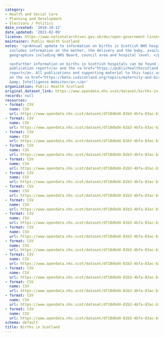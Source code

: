 ```yaml
---
category:
- Health and Social Care
- Planning and Development
- Elections / Politics
date_created: '2018-10-12'
date_updated: '2022-02-09'
license: https://www.nationalarchives.gov.uk/doc/open-government-licence/version/3/
maintainer: Public Health Scotland
notes: '<p>Annual update to information on births in Scottish NHS hospitals. This
  includes information on the mother, the delivery and the baby, available at various
  geographies including NHS Board, council area and hospital level. </p>

  <p>Further information on births in Scottish hospitals can be found in the <a href="https://publichealthscotland.scot/publications/births-in-scottish-hospitals/">full
  publication report</a> and the <a href="https://publichealthscotland.scot/media/6650/2020-11-24-births-technical.pdf">technical
  report</a>. All publications and supporting material to this topic area can be found
  on the <a href="https://beta.isdscotland.org/topics/maternity-and-births/">PHS Data
  &amp; Intelligence Website</a>.</p>'
organization: Public Health Scotland
original_dataset_link: https://www.opendata.nhs.scot/dataset/births-in-scottish-hospitals
records: null
resources:
- format: CSV
  name: CSV
  url: https://www.opendata.nhs.scot/dataset/df10dbd4-81b3-4bfa-83ac-b14a5ec62296/resource/01ea2bee-6606-4b52-9c17-2a2bd941aa64/download/10.1_populations.csv
- format: CSV
  name: CSV
  url: https://www.opendata.nhs.scot/dataset/df10dbd4-81b3-4bfa-83ac-b14a5ec62296/resource/5fb6b068-8426-45fb-a9d9-6dd4d7a627ea/download/10.2_nrsvsmr02.csv
- format: CSV
  name: CSV
  url: https://www.opendata.nhs.scot/dataset/df10dbd4-81b3-4bfa-83ac-b14a5ec62296/resource/d534ae02-7890-4fbc-8cc7-f223d53fb11b/download/10.3_birthsbyhospital.csv
- format: CSV
  name: CSV
  url: https://www.opendata.nhs.scot/dataset/df10dbd4-81b3-4bfa-83ac-b14a5ec62296/resource/d6968cfb-1bae-4b45-8a34-7f7b9f7cca81/download/11.1_parity.csv
- format: CSV
  name: CSV
  url: https://www.opendata.nhs.scot/dataset/df10dbd4-81b3-4bfa-83ac-b14a5ec62296/resource/edc632af-4a14-4917-81c8-ce6bb5fcbdc5/download/11.2_antenatal.csv
- format: CSV
  name: CSV
  url: https://www.opendata.nhs.scot/dataset/df10dbd4-81b3-4bfa-83ac-b14a5ec62296/resource/690818a4-fee9-48c0-86a2-2d2b8d5eb314/download/11.3_bmi.csv
- format: CSV
  name: CSV
  url: https://www.opendata.nhs.scot/dataset/df10dbd4-81b3-4bfa-83ac-b14a5ec62296/resource/e87a7673-0397-43ca-91a5-166184319728/download/11.4_smoking.csv
- format: CSV
  name: CSV
  url: https://www.opendata.nhs.scot/dataset/df10dbd4-81b3-4bfa-83ac-b14a5ec62296/resource/76a1dcd8-2cae-41f0-8a45-5687545852c9/download/11.5_ca_alcohol.csv
- format: CSV
  name: CSV
  url: https://www.opendata.nhs.scot/dataset/df10dbd4-81b3-4bfa-83ac-b14a5ec62296/resource/263c8c02-ee31-4409-b3bc-2974728316bb/download/11.5_hb_alcohol.csv
- format: CSV
  name: CSV
  url: https://www.opendata.nhs.scot/dataset/df10dbd4-81b3-4bfa-83ac-b14a5ec62296/resource/3e96277a-9029-4390-ab90-ec600f9926a5/download/11.6_ca_drugmisuse.csv
- format: CSV
  name: CSV
  url: https://www.opendata.nhs.scot/dataset/df10dbd4-81b3-4bfa-83ac-b14a5ec62296/resource/8c8377e1-b1c7-48e7-b313-79eb5ac3c110/download/11.6_hb_drugmisuse.csv
- format: CSV
  name: CSV
  url: https://www.opendata.nhs.scot/dataset/df10dbd4-81b3-4bfa-83ac-b14a5ec62296/resource/8654b6d8-9765-4ced-8e9b-4611aa4596eb/download/12.1_delivery.csv
- format: CSV
  name: CSV
  url: https://www.opendata.nhs.scot/dataset/df10dbd4-81b3-4bfa-83ac-b14a5ec62296/resource/a5d4de3f-e340-455f-b4e4-e26321d09207/download/12.2_birthweight.csv
- format: CSV
  name: CSV
  url: https://www.opendata.nhs.scot/dataset/df10dbd4-81b3-4bfa-83ac-b14a5ec62296/resource/7a023064-9629-4952-a923-5daeb1773efe/download/12.3_neonatalcare.csv
- format: CSV
  name: CSV
  url: https://www.opendata.nhs.scot/dataset/df10dbd4-81b3-4bfa-83ac-b14a5ec62296/resource/66b537ce-cdd4-4313-8e25-4e819e25d0a5/download/12.4_ca_birthsaffectedbydrugs.csv
- format: CSV
  name: CSV
  url: https://www.opendata.nhs.scot/dataset/df10dbd4-81b3-4bfa-83ac-b14a5ec62296/resource/39c4ef03-592e-4bfc-abcf-5b9f5e6b4e8e/download/12.4_hb_birthsaffectedbydrugs.csv
schema: default
title: Births in Scotland
---
```

